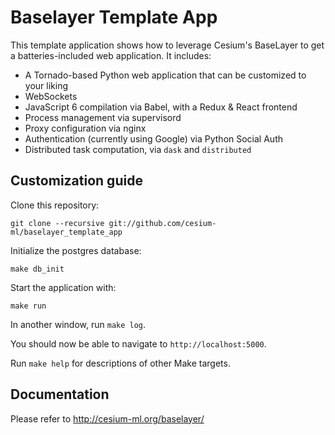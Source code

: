 # Baselayer Template App

This template application shows how to leverage Cesium's BaseLayer to
get a batteries-included web application. It includes:

- A Tornado-based Python web application that can be customized to your liking
- WebSockets
- JavaScript 6 compilation via Babel, with a Redux & React frontend
- Process management via supervisord
- Proxy configuration via nginx
- Authentication (currently using Google) via Python Social Auth
- Distributed task computation, via `dask` and `distributed`

## Customization guide

Clone this repository:

`git clone --recursive git://github.com/cesium-ml/baselayer_template_app`

Initialize the postgres database:

`make db_init`

Start the application with:

`make run`

In another window, run `make log`.

You should now be able to navigate to `http://localhost:5000`.

Run `make help` for descriptions of other Make targets.

## Documentation

Please refer to http://cesium-ml.org/baselayer/
